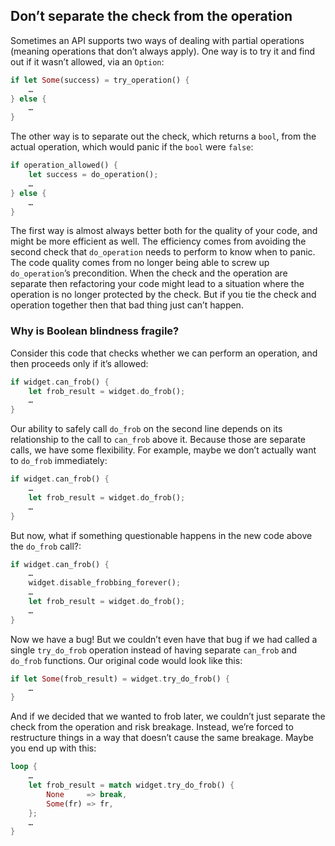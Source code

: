 ## Don’t separate the check from the operation

Sometimes an API supports two ways of dealing with partial operations (meaning operations that don’t always apply). One way is to try it and find out if it wasn’t allowed, via an `Option`:

```rust
if let Some(success) = try_operation() {
    …
} else {
    …
}
```

The other way is to separate out the check, which returns a `bool`, from the actual operation, which would panic if the `bool` were `false`:

```rust
if operation_allowed() {
    let success = do_operation();
    …
} else {
    …
}
```

The first way is almost always better both for the quality of your code, and might be more efficient as well. The efficiency comes from avoiding the second check that `do_operation` needs to perform to know when to panic. The code quality comes from no longer being able to screw up `do_operation`’s precondition. When the check and the operation are separate then refactoring your code might lead to a situation where the operation is no longer protected by the check. But if you tie the check and operation together then that bad thing just can’t happen.


### Why is Boolean blindness fragile?

Consider this code that checks whether we can perform an operation, and then proceeds only if it’s allowed:

```rust
if widget.can_frob() {
    let frob_result = widget.do_frob();
    …
}
```

Our ability to safely call `do_frob` on the second line depends on its relationship to the call to `can_frob` above it. Because those are separate calls, we have some flexibility. For example, maybe we don’t actually want to `do_frob` immediately:

```rust
if widget.can_frob() {
    …
    let frob_result = widget.do_frob();
    …
}
```

But now, what if something questionable happens in the new code above the `do_frob` call?:

```rust
if widget.can_frob() {
    …
    widget.disable_frobbing_forever();
    …
    let frob_result = widget.do_frob();
    …
}
```

Now we have a bug! But we couldn’t even have that bug if we had called a single `try_do_frob` operation instead of having separate `can_frob` and `do_frob` functions. Our original code would look like this:

```rust
if let Some(frob_result) = widget.try_do_frob() {
    …
}
```

And if we decided that we wanted to frob later, we couldn’t just separate the check from the operation and risk breakage. Instead, we’re forced to restructure things in a way that doesn’t cause the same breakage. Maybe you end up with this:

```rust
loop {
    …
    let frob_result = match widget.try_do_frob() {
        None     => break,
        Some(fr) => fr,
    };
    …
}
```

